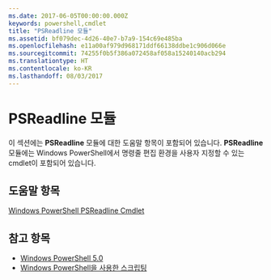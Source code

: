 ```yaml
---
ms.date: 2017-06-05T00:00:00.000Z
keywords: powershell,cmdlet
title: "PSReadline 모듈"
ms.assetid: bf079dec-4d26-40e7-b7a9-154c69e485ba
ms.openlocfilehash: e11a00af979d968171ddf66138ddbe1c906d066e
ms.sourcegitcommit: 74255f0b5f386a072458af058a15240140acb294
ms.translationtype: HT
ms.contentlocale: ko-KR
ms.lasthandoff: 08/03/2017
---
```

# <a name="psreadline-module"></a>PSReadline 모듈
이 섹션에는 **PSReadline** 모듈에 대한 도움말 항목이 포함되어 있습니다. **PSReadline** 모듈에는 Windows PowerShell에서 명령줄 편집 환경을 사용자 지정할 수 있는 cmdlet이 포함되어 있습니다.

## <a name="help-topics"></a>도움말 항목
[Windows PowerShell PSReadline Cmdlet](https://technet.microsoft.com/en-us/library/ed48e832-95f9-4577-bf56-a7e5aa9630ba)

## <a name="see-also"></a>참고 항목
- [Windows PowerShell 5.0](Windows-PowerShell-5.0.md)
- [Windows PowerShell을 사용한 스크립팅](../../getting-started/fundamental/Scripting-with-Windows-PowerShell.md)

